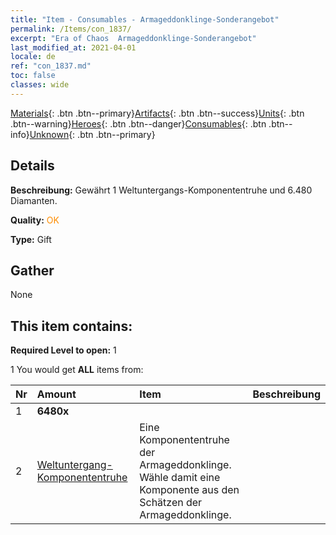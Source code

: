 ```yaml
---
title: "Item - Consumables - Armageddonklinge-Sonderangebot"
permalink: /Items/con_1837/
excerpt: "Era of Chaos  Armageddonklinge-Sonderangebot"
last_modified_at: 2021-04-01
locale: de
ref: "con_1837.md"
toc: false
classes: wide
---
```

 [Materials](/de/Items/){: .btn .btn--primary}[Artifacts](/de/Items/Artifacts/){: .btn .btn--success}[Units](/de/Items/Units/){: .btn .btn--warning}[Heroes](/de/Items/Heroes/){: .btn .btn--danger}[Consumables](/de/Items/Consumables/){: .btn .btn--info}[Unknown](/de/Items/Unknown/){: .btn .btn--primary}

## Details
 **Beschreibung:** Gewährt 1 Weltuntergangs-Komponententruhe und 6.480 Diamanten.

 **Quality:** <span style="color: #FF8C00">OK</span>

 **Type:** Gift

## Gather

  None

## This item contains:

 **Required Level to open:** 1

 1 You would get **ALL** items  from:

  | Nr | Amount |     Item    | Beschreibung |
  |:---|:-------|:------------|:-----------:|
  | 1 |  **6480x** | <i class="fas fa-gem"/> |  | 
  | 2 | [Weltuntergang-Komponententruhe](/de/Items/con_1360/) | Eine Komponententruhe der Armageddonklinge. Wähle damit eine Komponente aus den Schätzen der Armageddonklinge. | 
